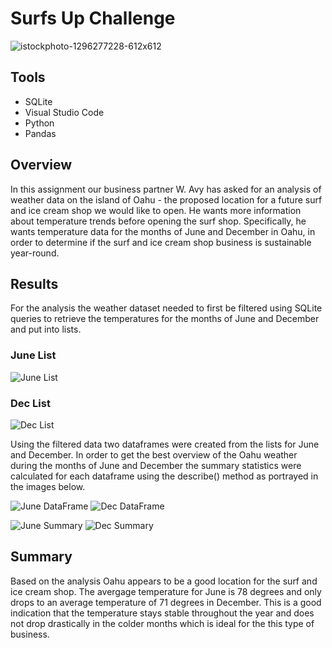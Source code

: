 # Surfs Up Challenge
![istockphoto-1296277228-612x612](https://user-images.githubusercontent.com/96552268/172037988-0a9419af-cf2a-47df-841d-197c16a0edb5.jpg)

## Tools
* SQLite
* Visual Studio Code
* Python
* Pandas


## Overview
In this assignment our business partner W. Avy has asked for an analysis of weather data on the island of Oahu - the proposed location for a future surf and ice cream shop we would like to open. He wants more information about temperature trends before opening the surf shop. Specifically, he wants temperature data for the months of June and December in Oahu, in order to determine if the surf and ice cream shop business is sustainable year-round. 

## Results
For the analysis the weather dataset needed to first be filtered using SQLite queries to retrieve the temperatures for the months of June and December and put into lists. 

### June List
![June List ](https://user-images.githubusercontent.com/96552268/172037387-743a9934-1c69-4759-ac77-166fa83b7151.png)
### Dec List
![Dec List](https://user-images.githubusercontent.com/96552268/172037389-dad762e7-b36f-4361-841d-0d048b4bd412.png)

Using the filtered data two dataframes were created from the lists for June and December. In order to get the best overview of the Oahu weather during the months of June and December the summary statistics were calculated for each dataframe using the describe() method as portrayed in the images below. 

![June DataFrame](https://user-images.githubusercontent.com/96552268/172037645-47d368ae-d937-4e33-8372-0c47d94c5035.png) ![Dec DataFrame](https://user-images.githubusercontent.com/96552268/172037647-f4268afd-d5da-4c79-8fb3-2ac26e973277.png)


![June Summary](https://user-images.githubusercontent.com/96552268/172037666-d8d23602-0d17-4745-9783-f2e5f079f03d.png)
![Dec Summary](https://user-images.githubusercontent.com/96552268/172037668-0fcc2012-e04a-454e-9e34-5060e42740f2.png)



## Summary 
Based on the analysis Oahu appears to be a good location for the surf and ice cream shop. The avergage temperature for June is 78 degrees and only drops to an average temperature of 71 degrees in December. This is a good indication that the temperature stays stable throughout the year and does not drop drastically in the colder months which is ideal for the this type of business. 
